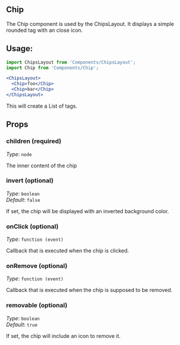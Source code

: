 Chip
---
The Chip component is used by the ChipsLayout. It displays a simple rounded tag with an close icon.

## Usage:

```jsx
import ChipsLayout from 'Components/ChipsLayout';
import Chip from 'Components/Chip';

<ChipsLayout>
  <Chip>foo</Chip>
  <Chip>bar</Chip>
</ChipsLayout>
```
This will create a List of tags.

## Props

### children (required)

_Type_: `node`  

The inner content of the chip

### invert (optional)

_Type_: `boolean`  
_Default_: `false`  

If set, the chip will be displayed with an inverted background color.

### onClick (optional)

_Type_: `function (event)`  

Callback that is executed when the chip is clicked.

### onRemove (optional)

_Type_: `function (event)`  

Callback that is executed when the chip is supposed to be removed.

### removable (optional)

_Type_: `boolean`  
_Default_: `true`  

If set, the chip will include an icon to remove it.
